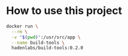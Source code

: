 # How to use this project

```bash
docker run \
  --rm \
  -v "$(pwd)":/usr/src/app \
  --name build-tools \
  hadenlabs/build-tools:0.2.0
```
